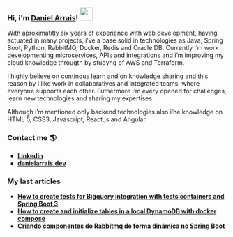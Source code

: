 ### Hi, i'm [Daniel Arrais](https://danielarrais.dev/about)! <img src="https://media.giphy.com/media/hvRJCLFzcasrR4ia7z/giphy.gif" width="30px"> 

With aproximatitly six years of experience with web development, having actuated in many projects, i’ve a base solid in technologies as Java, Spring Boot, Python, RabbitMQ, Docker, Redis and Oracle DB. Currently i’m work developmenting microservices, APIs and integrations and i’m improving my cloud knowledge througth by studyng of AWS and Terraform.

I highly believe on continous learn and on knowledge sharing and this reason by I like work in collaboratives and integrated teams, where everyone supports each other. Futhermore i’m every opened for challenges, learn new technologies and sharing my expertises.

Although i’m mentioned only backend technologies also i’he knowledge on HTML 5, CSS3, Javascript, React.js and Angular.

### Contact me 🌎

* **[Linkedin](https://img.shields.io/badge/-LinkedIn-blue?style=flat-square&logo=Linkedin&logoColor=white&link=h)**
* **[danielarrais.dev](https://danielarrais.dev/)**

### My last articles

* **[How to create tests for Bigquery integration with tests containers and Spring Boot 3](https://medium.com/@danielarrais.dev/how-to-create-tests-for-bigquery-integration-with-tests-containers-and-spring-boot-3-685afadf5496)**
* **[How to create and initialize tables in a local DynamoDB with docker compose](https://medium.com/@danielarrais.dev/how-to-create-and-initialize-tables-in-a-local-dynamodb-with-docker-compose-notion-af22c3b603cb)**
* **[Criando componentes do Rabbitmq de forma dinâmica no Spring Boot](https://medium.com/@danielarrais.dev/criando-componentes-do-rabbitmq-de-forma-din%C3%A2mica-no-spring-boot-592590ed1449)**
